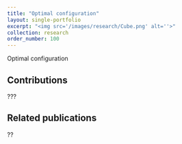 ```yaml
---
title: "Optimal configuration"
layout: single-portfolio
excerpt: "<img src='/images/research/Cube.png' alt=''>"
collection: research
order_number: 100
---
```

Optimal configuration  



## Contributions
???

## Related publications

??

<!-- [Poster](/files/pdf/research/PolMeth 2019 Poster.pdf){: .btn--research} -->